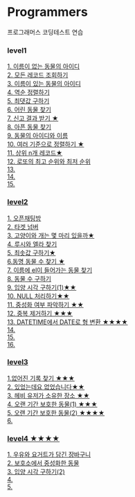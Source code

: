 # Programmers
프로그래머스 코딩테스트 연습

### level1
<a href="https://school.programmers.co.kr/learn/courses/30/lessons/59039#">1. 이름이 없는 동물의 아이디</br>
<a href="https://school.programmers.co.kr/learn/courses/30/lessons/59034">2. 모든 레코드 조회하기</br>
<a href="https://school.programmers.co.kr/learn/courses/30/lessons/59407">3. 이름이 있는 동물의 아이디</br>
<a href="https://school.programmers.co.kr/learn/courses/30/lessons/59035">4. 역순 정렬하기</br>
<a href="https://school.programmers.co.kr/learn/courses/30/lessons/59415">5. 최댓값 구하기</br>
<a href="https://school.programmers.co.kr/learn/courses/30/lessons/59037">6. 어린 동물 찾기</br>
<a href="https://school.programmers.co.kr/learn/courses/30/lessons/92334?language=java">7. 신고 결과 받기 ★</br>
<a href="https://school.programmers.co.kr/learn/courses/30/lessons/59036#fn1">8. 아픈 동물 찾기</br>
<a href="https://school.programmers.co.kr/learn/courses/30/lessons/59403">9. 동물의 아이디와 이름</br>
<a href="https://school.programmers.co.kr/learn/courses/30/lessons/59404">10. 여러 기준으로 정렬하기 ★ </br>
<a href="https://school.programmers.co.kr/learn/courses/30/lessons/59405">11. 상위 n개 레코드★ </br>
<a href="https://school.programmers.co.kr/learn/courses/30/lessons/77484">12. 로또의 최고 순위와 최저 순위</br>
<a href="">13. </br>
<a href="">14. </br>
<a href="">15. </br>


### level2
<a href="https://programmers.co.kr/learn/courses/30/lessons/42888">1. 오픈채팅방</br>
<a href="https://programmers.co.kr/learn/courses/30/lessons/43165">2. 타겟 넘버</br>
<a href="https://school.programmers.co.kr/learn/courses/30/lessons/59040">3. 고양이와 개는 몇 마리 있을까★ </br>
<a href="https://school.programmers.co.kr/learn/courses/30/lessons/59046">4. 루시와 엘라 찾기 </br>
<a href="https://school.programmers.co.kr/learn/courses/30/lessons/59038">5. 최솟값 구하기★ </br>
<a href="https://school.programmers.co.kr/learn/courses/30/lessons/59041">6.동명 동물 수 찾기 ★</br>
<a href="https://school.programmers.co.kr/learn/courses/30/lessons/59047">7. 이름에 el이 들어가는 동물 찾기 </br>
<a href="https://school.programmers.co.kr/learn/courses/30/lessons/59406">8. 동물 수 구하기 </br>
<a href="https://school.programmers.co.kr/learn/courses/30/lessons/59412">9. 입양 시각 구하기(1)★★ </br>
<a href="https://school.programmers.co.kr/learn/courses/30/lessons/59410">10. NULL 처리하기★★</br>
<a href="https://school.programmers.co.kr/learn/courses/30/lessons/59409">11. 중성화 여부 파악하기 ★★</br>
<a href="https://school.programmers.co.kr/learn/courses/30/lessons/59408">12. 중복 제거하기 ★★★</br>
<a href="https://school.programmers.co.kr/learn/courses/30/lessons/59414">13. DATETIME에서 DATE로 형 변환 ★★★★</br>
<a href="">14. </br>
<a href="">15. </br>
<a href="">16. </br>


### level3
<a href="https://school.programmers.co.kr/learn/courses/30/lessons/59042">1.없어진 기록 찾기 ★★★</br>
<a href="https://school.programmers.co.kr/learn/courses/30/lessons/59043">2. 있었는데요 없었습니다★★</br>
<a href="https://school.programmers.co.kr/learn/courses/30/lessons/77487">3. 헤비 유저가 소유한 장소 ★★</br>
<a href="https://school.programmers.co.kr/learn/courses/30/lessons/59044">4. 오랜 기간 보호한 동물(1) ★★★</br>
<a href="https://school.programmers.co.kr/learn/courses/30/lessons/59411">5. 오랜 기간 보호한 동물(2) ★★★★</br>
<a href="">6. </br> 


### level4 ★★★★
<a href="https://school.programmers.co.kr/learn/courses/30/lessons/62284">1. 우유와 요거트가 담긴 장바구니 </br>
<a href="https://school.programmers.co.kr/learn/courses/30/lessons/59045">2. 보호소에서 중성화한 동물</br>
<a href="https://school.programmers.co.kr/learn/courses/30/lessons/59413">3. 입양 시각 구하기(2) </br>
<a href="">4. </br>
<a href="">5. </br>



